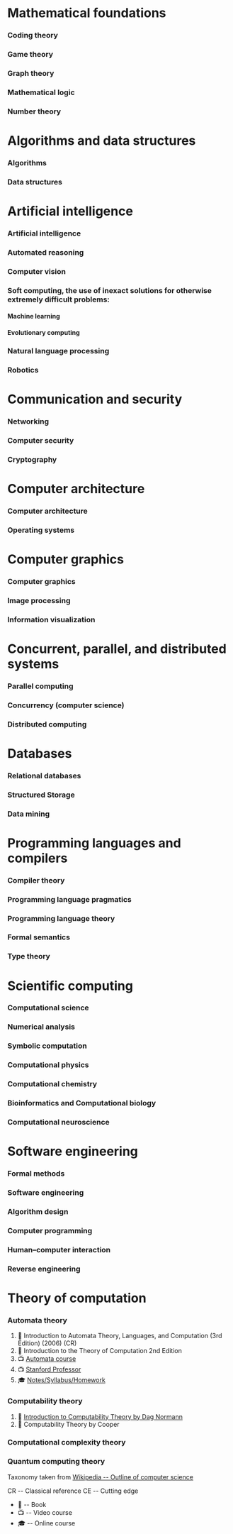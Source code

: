 # Mathematical foundations

### Coding theory 
### Game theory 
### Graph theory 
### Mathematical logic 
### Number theory 


# Algorithms and data structures

### Algorithms 
### Data structures


# Artificial intelligence

### Artificial intelligence
### Automated reasoning
### Computer vision

### Soft computing, the use of inexact solutions for otherwise extremely difficult problems:

#### Machine learning
#### Evolutionary computing

### Natural language processing
### Robotics


# Communication and security

### Networking
### Computer security
### Cryptography


# Computer architecture

### Computer architecture
### Operating systems


# Computer graphics

### Computer graphics
### Image processing
### Information visualization


# Concurrent, parallel, and distributed systems

### Parallel computing
### Concurrency (computer science)
### Distributed computing 


# Databases

### Relational databases 
### Structured Storage 
### Data mining


# Programming languages and compilers

### Compiler theory 
### Programming language pragmatics
### Programming language theory
### Formal semantics
### Type theory


# Scientific computing

### Computational science
### Numerical analysis
### Symbolic computation 
### Computational physics 
### Computational chemistry 
### Bioinformatics and Computational biology
### Computational neuroscience


# Software engineering

### Formal methods 
### Software engineering 
### Algorithm design 
### Computer programming
### Human–computer interaction
### Reverse engineering


# Theory of computation

### Automata theory
1. :blue_book: Introduction to Automata Theory, Languages, and Computation (3rd Edition) (2006) (CR)
1. :blue_book: Introduction to the Theory of Computation 2nd Edition 
1. :tv: [Automata course](https://www.youtube.com/watch?v=HyUK5RAJg1c&list=PLK_sH5jbkYciCyOTllsGyHVcHErHhtnZZ)
1. :tv: [Stanford Professor](https://www.youtube.com/watch?v=Z6dbMNCCNKI&list=PLgWps_ygaG8G55SD2JkDkDrZnSzjAaswH)
1. :mortar_board: [Notes/Syllabus/Homework](http://users.utu.fi/jkari/automata/)


### Computability theory
1. :blue_book: [Introduction to Computability Theory by Dag Normann](https://www.mn.uio.no/math/tjenester/kunnskap/kompendier/comptheory.pdf)
1. :blue_book: Computability Theory by Cooper


### Computational complexity theory 

        

### Quantum computing theory



Taxonomy taken from [Wikipedia -- Outline of computer science](https://en.wikipedia.org/wiki/Outline_of_computer_science)



CR -- Classical reference
CE -- Cutting edge

- :blue_book: -- Book
- :tv: -- Video course
- :mortar_board: -- Online course
